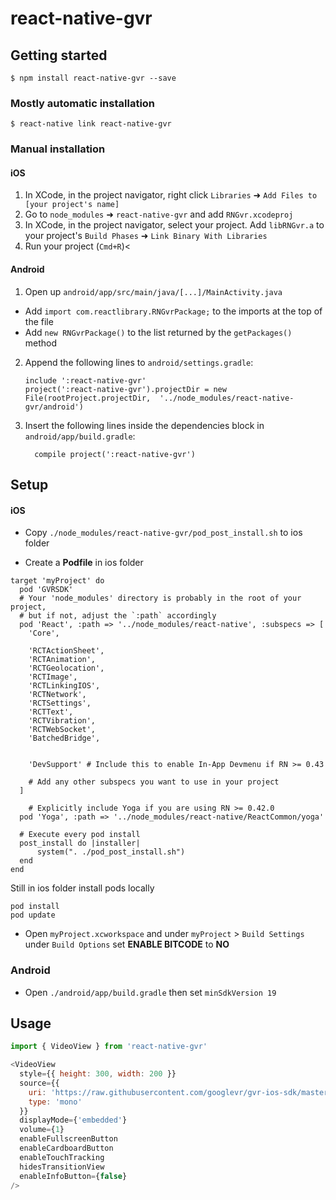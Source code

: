 
# react-native-gvr

## Getting started

`$ npm install react-native-gvr --save`

### Mostly automatic installation

`$ react-native link react-native-gvr`

### Manual installation


#### iOS

1. In XCode, in the project navigator, right click `Libraries` ➜ `Add Files to [your project's name]`
2. Go to `node_modules` ➜ `react-native-gvr` and add `RNGvr.xcodeproj`
3. In XCode, in the project navigator, select your project. Add `libRNGvr.a` to your project's `Build Phases` ➜ `Link Binary With Libraries`
4. Run your project (`Cmd+R`)<

#### Android

1. Open up `android/app/src/main/java/[...]/MainActivity.java`
  - Add `import com.reactlibrary.RNGvrPackage;` to the imports at the top of the file
  - Add `new RNGvrPackage()` to the list returned by the `getPackages()` method
2. Append the following lines to `android/settings.gradle`:
  	```
  	include ':react-native-gvr'
  	project(':react-native-gvr').projectDir = new File(rootProject.projectDir, 	'../node_modules/react-native-gvr/android')
  	```
3. Insert the following lines inside the dependencies block in `android/app/build.gradle`:
  	```
      compile project(':react-native-gvr')
  	```
## Setup
#### iOS 

- Copy `./node_modules/react-native-gvr/pod_post_install.sh` to ios folder

- Create a **Podfile** in ios folder

```shell
target 'myProject' do
  pod 'GVRSDK'
  # Your 'node_modules' directory is probably in the root of your project,
  # but if not, adjust the `:path` accordingly
  pod 'React', :path => '../node_modules/react-native', :subspecs => [
    'Core',

    'RCTActionSheet',
    'RCTAnimation',
    'RCTGeolocation',
    'RCTImage',
    'RCTLinkingIOS',
    'RCTNetwork',
    'RCTSettings',
    'RCTText',
    'RCTVibration',
    'RCTWebSocket',
    'BatchedBridge',

  
    'DevSupport' # Include this to enable In-App Devmenu if RN >= 0.43
    
    # Add any other subspecs you want to use in your project
  ]
  
    # Explicitly include Yoga if you are using RN >= 0.42.0
  pod 'Yoga', :path => '../node_modules/react-native/ReactCommon/yoga'

  # Execute every pod install
  post_install do |installer|
      system(". ./pod_post_install.sh")
  end
end

```

Still in ios folder install pods locally

```shell
pod install 
pod update
```

- Open `myProject.xcworkspace` and under `myProject` > `Build Settings` under `Build Options` set **ENABLE BITCODE** to **NO**

### Android
- Open `./android/app/build.gradle` then set `minSdkVersion 19`

## Usage
```javascript
import { VideoView } from 'react-native-gvr'

<VideoView
  style={{ height: 300, width: 200 }}
  source={{
    uri: 'https://raw.githubusercontent.com/googlevr/gvr-ios-sdk/master/Samples/VideoWidgetDemo/resources/congo.mp4',
    type: 'mono'
  }}
  displayMode={'embedded'}
  volume={1}
  enableFullscreenButton
  enableCardboardButton
  enableTouchTracking
  hidesTransitionView
  enableInfoButton={false}
/>
```
